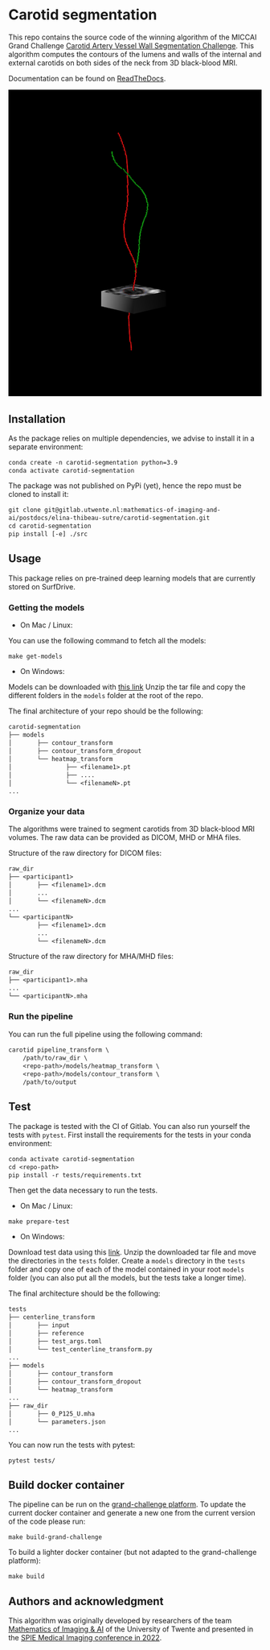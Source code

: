 # Carotid segmentation

This repo contains the source code of the winning algorithm 
of the MICCAI Grand Challenge [Carotid Artery Vessel Wall Segmentation Challenge](https://vessel-wall-segmentation.grand-challenge.org/).
This algorithm computes the contours of the lumens and walls of the internal and external carotids 
on both sides of the neck from 3D black-blood MRI.

Documentation can be found on [ReadTheDocs](https://carotidsegmentation.readthedocs.io/en/latest/).

![Illustration of the pipeline](docs/images/global_illustration.png)


## Installation

As the package relies on multiple dependencies, we advise to install it in a separate environment:

```console
conda create -n carotid-segmentation python=3.9
conda activate carotid-segmentation
```

The package was not published on PyPi (yet), hence the repo must be cloned to install it:

```console
git clone git@gitlab.utwente.nl:mathematics-of-imaging-and-ai/postdocs/elina-thibeau-sutre/carotid-segmentation.git
cd carotid-segmentation
pip install [-e] ./src
```

## Usage

This package relies on pre-trained deep learning models that are currently stored on SurfDrive.

### Getting the models

- On Mac / Linux:

You can use the following command to fetch all the models:
```
make get-models
```

- On Windows:

Models can be downloaded with [this link](https://surfdrive.surf.nl/files/index.php/s/DanUvHpx6BXM7dY/download)
Unzip the tar file and copy the different folders in the `models` folder at the root of the repo.

The final architecture of your repo should be the following:
```
carotid-segmentation
├── models
│       ├── contour_transform
│       ├── contour_transform_dropout
│       └── heatmap_transform
│               ├── <filename1>.pt
│               ├── ....
│               └── <filenameN>.pt
...
```

### Organize your data

The algorithms were trained to segment carotids from 3D black-blood MRI volumes. 
The raw data can be provided as DICOM, MHD or MHA files.

Structure of the raw directory for DICOM files:

```console
raw_dir
├── <participant1>
│       ├── <filename1>.dcm
│       ...
│       └── <filenameN>.dcm
...
└── <participantN>
        ├── <filename1>.dcm
        ...
        └── <filenameN>.dcm
```

Structure of the raw directory for MHA/MHD files:

```console
raw_dir
├── <participant1>.mha
...
└── <participantN>.mha
```

### Run the pipeline

You can run the full pipeline using the following command:
```console
carotid pipeline_transform \
    /path/to/raw_dir \
    <repo-path>/models/heatmap_transform \
    <repo-path>/models/contour_transform \
    /path/to/output
```

## Test

The package is tested with the CI of Gitlab. You can also run yourself the tests with `pytest`.
First install the requirements for the tests in your conda environment:
```
conda activate carotid-segmentation
cd <repo-path>
pip install -r tests/requirements.txt
```

Then get the data necessary to run the tests.
- On Mac / Linux:

```
make prepare-test
```
- On Windows:

Download test data using this [link](https://surfdrive.surf.nl/files/index.php/s/e13O5s7PPTsJNli/download).
Unzip the downloaded tar file and move the directories in the `tests` folder.
Create a `models` directory in the `tests` folder and copy one of each of the model contained in your root
`models` folder (you can also put all the models, but the tests take a longer time).

The final architecture should be the following:
```console
tests
├── centerline_transform
│       ├── input
│       ├── reference
│       ├── test_args.toml
│       └── test_centerline_transform.py
...
├── models
│       ├── contour_transform
│       ├── contour_transform_dropout
│       └── heatmap_transform
...
├── raw_dir
│       ├── 0_P125_U.mha
│       └── parameters.json
...
```

You can now run the tests with pytest:
```
pytest tests/
```

## Build docker container

The pipeline can be run on the [grand-challenge platform](https://grand-challenge.org/).
To update the current docker container and generate a new one from the current version of the code please run:
```
make build-grand-challenge
```
To build a lighter docker container (but not adapted to the grand-challenge platform):
```
make build
```

## Authors and acknowledgment
This algorithm was originally developed by researchers of the team [Mathematics of Imaging & AI](https://www.utwente.nl/en/eemcs/sacs/people/sort-chair/?category=mia) of the University of Twente
and presented in the [SPIE Medical Imaging conference in 2022](https://www.spiedigitallibrary.org/conference-proceedings-of-spie/12032/120320Y/Deep-learning-based-carotid-artery-vessel-wall-segmentation-in-black/10.1117/12.2611112.short?SSO=1).